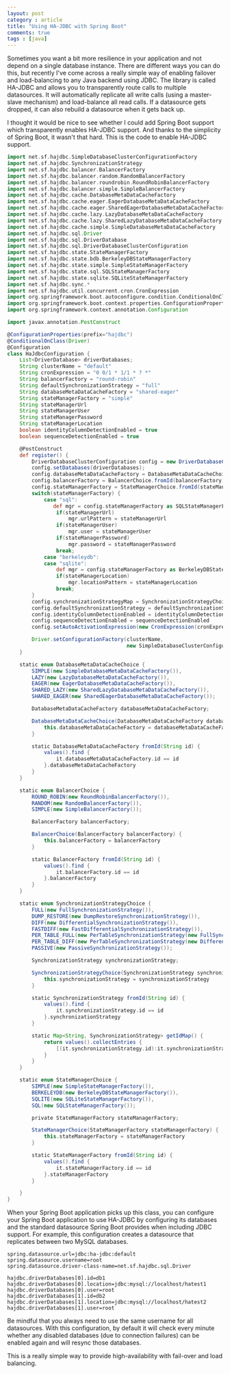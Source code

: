 ```yaml
---
layout: post
category : article
title: "Using HA-JDBC with Spring Boot"
comments: true
tags : [java]
---
```


Sometimes you want a bit more resilience in your application and not depend on a single database instance. There are different ways you can do this, but recently I've come across a really simple way of enabling failover and load-balancing to any Java backend using JDBC. The library is called HA-JDBC and allows you to transparently route calls to multiple datasources. It will automatically replicate all write calls (using a master-slave mechanism) and load-balance all read calls. If a datasource gets dropped, it can also rebuild a datasource when it gets back up.

I thought it would be nice to see whether I could add Spring Boot support which transparently enables HA-JDBC support. And thanks to the simplicity of Spring Boot, it wasn't that hard.<!--more--> This is the code to enable HA-JDBC support.

``` groovy
import net.sf.hajdbc.SimpleDatabaseClusterConfigurationFactory
import net.sf.hajdbc.SynchronizationStrategy
import net.sf.hajdbc.balancer.BalancerFactory
import net.sf.hajdbc.balancer.random.RandomBalancerFactory
import net.sf.hajdbc.balancer.roundrobin.RoundRobinBalancerFactory
import net.sf.hajdbc.balancer.simple.SimpleBalancerFactory
import net.sf.hajdbc.cache.DatabaseMetaDataCacheFactory
import net.sf.hajdbc.cache.eager.EagerDatabaseMetaDataCacheFactory
import net.sf.hajdbc.cache.eager.SharedEagerDatabaseMetaDataCacheFactory
import net.sf.hajdbc.cache.lazy.LazyDatabaseMetaDataCacheFactory
import net.sf.hajdbc.cache.lazy.SharedLazyDatabaseMetaDataCacheFactory
import net.sf.hajdbc.cache.simple.SimpleDatabaseMetaDataCacheFactory
import net.sf.hajdbc.sql.Driver
import net.sf.hajdbc.sql.DriverDatabase
import net.sf.hajdbc.sql.DriverDatabaseClusterConfiguration
import net.sf.hajdbc.state.StateManagerFactory
import net.sf.hajdbc.state.bdb.BerkeleyDBStateManagerFactory
import net.sf.hajdbc.state.simple.SimpleStateManagerFactory
import net.sf.hajdbc.state.sql.SQLStateManagerFactory
import net.sf.hajdbc.state.sqlite.SQLiteStateManagerFactory
import net.sf.hajdbc.sync.*
import net.sf.hajdbc.util.concurrent.cron.CronExpression
import org.springframework.boot.autoconfigure.condition.ConditionalOnClass
import org.springframework.boot.context.properties.ConfigurationProperties
import org.springframework.context.annotation.Configuration

import javax.annotation.PostConstruct

@ConfigurationProperties(prefix="hajdbc")
@ConditionalOnClass(Driver)
@Configuration
class HaJdbcConfiguration {
    List<DriverDatabase> driverDatabases;
    String clusterName = "default"
    String cronExpression = "0 0/1 * 1/1 * ? *"
    String balancerFactory = "round-robin"
    String defaultSynchronizationStrategy = "full"
    String databaseMetaDataCacheFactory = "shared-eager"
    String stateManagerFactory = "simple"
    String stateManagerUrl
    String stateManagerUser
    String stateManagerPassword
    String stateManagerLocation
    boolean identityColumnDetectionEnabled = true
    boolean sequenceDetectionEnabled = true

    @PostConstruct
    def register() {
        DriverDatabaseClusterConfiguration config = new DriverDatabaseClusterConfiguration();
        config.setDatabases(driverDatabases);
        config.databaseMetaDataCacheFactory = DatabaseMetaDataCacheChoice.fromId(databaseMetaDataCacheFactory)
        config.balancerFactory = BalancerChoice.fromId(balancerFactory)
        config.stateManagerFactory = StateManagerChoice.fromId(stateManagerFactory)
        switch(stateManagerFactory) {
            case "sql":
               def mgr = config.stateManagerFactory as SQLStateManagerFactory
                if(stateManagerUrl)
                    mgr.urlPattern = stateManagerUrl
                if(stateManagerUser)
                    mgr.user = stateManagerUser
                if(stateManagerPassword)
                    mgr.password = stateManagerPassword
                break;
            case "berkeleydb":
            case "sqlite":
                def mgr = config.stateManagerFactory as BerkeleyDBStateManagerFactory
                if(stateManagerLocation)
                    mgr.locationPattern = stateManagerLocation
                break;
        }
        config.synchronizationStrategyMap = SynchronizationStrategyChoice.idMap
        config.defaultSynchronizationStrategy = defaultSynchronizationStrategy
        config.identityColumnDetectionEnabled = identityColumnDetectionEnabled
        config.sequenceDetectionEnabled = sequenceDetectionEnabled
        config.setAutoActivationExpression(new CronExpression(cronExpression))

        Driver.setConfigurationFactory(clusterName,
                                       new SimpleDatabaseClusterConfigurationFactory<java.sql.Driver, DriverDatabase>(config));
    }

    static enum DatabaseMetaDataCacheChoice {
        SIMPLE(new SimpleDatabaseMetaDataCacheFactory()),
        LAZY(new LazyDatabaseMetaDataCacheFactory()),
        EAGER(new EagerDatabaseMetaDataCacheFactory()),
        SHARED_LAZY(new SharedLazyDatabaseMetaDataCacheFactory()),
        SHARED_EAGER(new SharedEagerDatabaseMetaDataCacheFactory());

        DatabaseMetaDataCacheFactory databaseMetaDataCacheFactory;

        DatabaseMetaDataCacheChoice(DatabaseMetaDataCacheFactory databaseMetaDataCacheFactory) {
            this.databaseMetaDataCacheFactory = databaseMetaDataCacheFactory
        }

        static DatabaseMetaDataCacheFactory fromId(String id) {
            values().find {
                it.databaseMetaDataCacheFactory.id == id
            }.databaseMetaDataCacheFactory
        }
    }

    static enum BalancerChoice {
        ROUND_ROBIN(new RoundRobinBalancerFactory()),
        RANDOM(new RandomBalancerFactory()),
        SIMPLE(new SimpleBalancerFactory());

        BalancerFactory balancerFactory;

        BalancerChoice(BalancerFactory balancerFactory) {
            this.balancerFactory = balancerFactory
        }

        static BalancerFactory fromId(String id) {
            values().find {
                it.balancerFactory.id == id
            }.balancerFactory
        }
    }

    static enum SynchronizationStrategyChoice {
        FULL(new FullSynchronizationStrategy()),
        DUMP_RESTORE(new DumpRestoreSynchronizationStrategy()),
        DIFF(new DifferentialSynchronizationStrategy()),
        FASTDIFF(new FastDifferentialSynchronizationStrategy()),
        PER_TABLE_FULL(new PerTableSynchronizationStrategy(new FullSynchronizationStrategy())),
        PER_TABLE_DIFF(new PerTableSynchronizationStrategy(new DifferentialSynchronizationStrategy())),
        PASSIVE(new PassiveSynchronizationStrategy());

        SynchronizationStrategy synchronizationStrategy;

        SynchronizationStrategyChoice(SynchronizationStrategy synchronizationStrategy) {
            this.synchronizationStrategy = synchronizationStrategy
        }

        static SynchronizationStrategy fromId(String id) {
            values().find {
                it.synchronizationStrategy.id == id
            }.synchronizationStrategy
        }

        static Map<String, SynchronizationStrategy> getIdMap() {
            return values().collectEntries {
                [(it.synchronizationStrategy.id):it.synchronizationStrategy]
            }
        }
    }

    static enum StateManagerChoice {
        SIMPLE(new SimpleStateManagerFactory()),
        BERKELEYDB(new BerkeleyDBStateManagerFactory()),
        SQLITE(new SQLiteStateManagerFactory()),
        SQL(new SQLStateManagerFactory());

        private StateManagerFactory stateManagerFactory;

        StateManagerChoice(StateManagerFactory stateManagerFactory) {
            this.stateManagerFactory = stateManagerFactory
        }

        static StateManagerFactory fromId(String id) {
            values().find {
                it.stateManagerFactory.id == id
            }.stateManagerFactory
        }

    }
}
```

When your Spring Boot application picks up this class, you can configure your Spring Boot application to use HA-JDBC by configuring its databases and the standard datasource Spring Boot provides when including JDBC support. For example, this configuration creates a datasource that replicates between two MySQL databases.

``` properties
spring.datasource.url=jdbc:ha-jdbc:default
spring.datasource.username=root
spring.datasource.driver-class-name=net.sf.hajdbc.sql.Driver

hajdbc.driverDatabases[0].id=db1
hajdbc.driverDatabases[0].location=jdbc:mysql://localhost/hatest1
hajdbc.driverDatabases[0].user=root
hajdbc.driverDatabases[1].id=db2
hajdbc.driverDatabases[1].location=jdbc:mysql://localhost/hatest2
hajdbc.driverDatabases[1].user=root
```

Be mindful that you always need to use the same username for all datasources. With this configuration, by default it will check every minute whether any disabled databases (due to connection failures) can be enabled again and will resync those databases.

This is a really simple way to provide high-availability with fail-over and load balancing.
